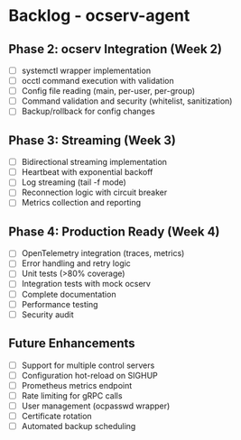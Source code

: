 # Backlog - ocserv-agent

## Phase 2: ocserv Integration (Week 2)

- [ ] systemctl wrapper implementation
- [ ] occtl command execution with validation
- [ ] Config file reading (main, per-user, per-group)
- [ ] Command validation and security (whitelist, sanitization)
- [ ] Backup/rollback for config changes

## Phase 3: Streaming (Week 3)

- [ ] Bidirectional streaming implementation
- [ ] Heartbeat with exponential backoff
- [ ] Log streaming (tail -f mode)
- [ ] Reconnection logic with circuit breaker
- [ ] Metrics collection and reporting

## Phase 4: Production Ready (Week 4)

- [ ] OpenTelemetry integration (traces, metrics)
- [ ] Error handling and retry logic
- [ ] Unit tests (>80% coverage)
- [ ] Integration tests with mock ocserv
- [ ] Complete documentation
- [ ] Performance testing
- [ ] Security audit

## Future Enhancements

- [ ] Support for multiple control servers
- [ ] Configuration hot-reload on SIGHUP
- [ ] Prometheus metrics endpoint
- [ ] Rate limiting for gRPC calls
- [ ] User management (ocpasswd wrapper)
- [ ] Certificate rotation
- [ ] Automated backup scheduling
